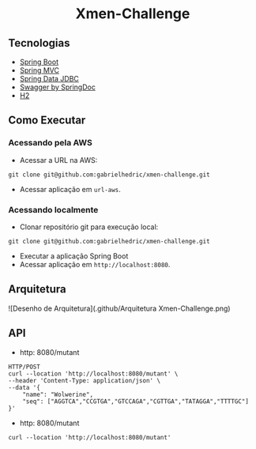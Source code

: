 <h1 align="center">
  Xmen-Challenge
</h1>

## Tecnologias

- [Spring Boot](https://spring.io/projects/spring-boot)
- [Spring MVC](https://docs.spring.io/spring-framework/reference/web/webmvc.html)
- [Spring Data JDBC](https://spring.io/projects/spring-data-jdbc)
- [Swagger by SpringDoc](https://springdoc.org/)
- [H2](https://www.h2database.com/html/main.html)

## Como Executar

### Acessando pela AWS
- Acessar a URL na AWS:
```
git clone git@github.com:gabrielhedric/xmen-challenge.git
```
- Acessar aplicação em `url-aws`.

### Acessando localmente

- Clonar repositório git para execução local:
```
git clone git@github.com:gabrielhedric/xmen-challenge.git
```
- Executar a aplicação Spring Boot
- Acessar aplicação em `http://localhost:8080`.

## Arquitetura

![Desenho de Arquitetura](.github/Arquitetura Xmen-Challenge.png)

## API

- http: 8080/mutant
```
HTTP/POST
curl --location 'http://localhost:8080/mutant' \
--header 'Content-Type: application/json' \
--data '{
    "name": "Wolwerine",
    "seq": ["AGGTCA","CCGTGA","GTCCAGA","CGTTGA","TATAGGA","TTTTGC"]
}'
```

- http: 8080/mutant
```
curl --location 'http://localhost:8080/mutant'
```